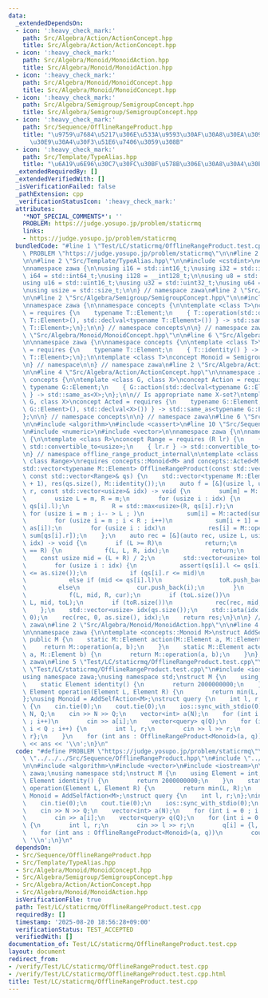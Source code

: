 ```yaml
---
data:
  _extendedDependsOn:
  - icon: ':heavy_check_mark:'
    path: Src/Algebra/Action/ActionConcept.hpp
    title: Src/Algebra/Action/ActionConcept.hpp
  - icon: ':heavy_check_mark:'
    path: Src/Algebra/Monoid/MonoidAction.hpp
    title: Src/Algebra/Monoid/MonoidAction.hpp
  - icon: ':heavy_check_mark:'
    path: Src/Algebra/Monoid/MonoidConcept.hpp
    title: Src/Algebra/Monoid/MonoidConcept.hpp
  - icon: ':heavy_check_mark:'
    path: Src/Algebra/Semigroup/SemigroupConcept.hpp
    title: Src/Algebra/Semigroup/SemigroupConcept.hpp
  - icon: ':heavy_check_mark:'
    path: Src/Sequence/OfflineRangeProduct.hpp
    title: "\u9759\u7684\u5217\u306E\u533A\u9593\u30AF\u30A8\u30EA\u3092\u30AA\u30D5\
      \u30E9\u30A4\u30F3\u51E6\u7406\u3059\u308B"
  - icon: ':heavy_check_mark:'
    path: Src/Template/TypeAlias.hpp
    title: "\u6A19\u6E96\u30C7\u30FC\u30BF\u578B\u306E\u30A8\u30A4\u30EA\u30A2\u30B9"
  _extendedRequiredBy: []
  _extendedVerifiedWith: []
  _isVerificationFailed: false
  _pathExtension: cpp
  _verificationStatusIcon: ':heavy_check_mark:'
  attributes:
    '*NOT_SPECIAL_COMMENTS*': ''
    PROBLEM: https://judge.yosupo.jp/problem/staticrmq
    links:
    - https://judge.yosupo.jp/problem/staticrmq
  bundledCode: "#line 1 \"Test/LC/staticrmq/OfflineRangeProduct.test.cpp\"\n#define\
    \ PROBLEM \"https://judge.yosupo.jp/problem/staticrmq\"\n\n#line 2 \"Src/Sequence/OfflineRangeProduct.hpp\"\
    \n\n#line 2 \"Src/Template/TypeAlias.hpp\"\n\n#include <cstdint>\n#include <cstddef>\n\
    \nnamespace zawa {\n\nusing i16 = std::int16_t;\nusing i32 = std::int32_t;\nusing\
    \ i64 = std::int64_t;\nusing i128 = __int128_t;\n\nusing u8 = std::uint8_t;\n\
    using u16 = std::uint16_t;\nusing u32 = std::uint32_t;\nusing u64 = std::uint64_t;\n\
    \nusing usize = std::size_t;\n\n} // namespace zawa\n#line 2 \"Src/Algebra/Monoid/MonoidConcept.hpp\"\
    \n\n#line 2 \"Src/Algebra/Semigroup/SemigroupConcept.hpp\"\n\n#include <concepts>\n\
    \nnamespace zawa {\n\nnamespace concepts {\n\ntemplate <class T>\nconcept Semigroup\
    \ = requires {\n    typename T::Element;\n    { T::operation(std::declval<typename\
    \ T::Element>(), std::declval<typename T::Element>()) } -> std::same_as<typename\
    \ T::Element>;\n};\n\n} // namespace concepts\n\n} // namespace zawa\n#line 4\
    \ \"Src/Algebra/Monoid/MonoidConcept.hpp\"\n\n#line 6 \"Src/Algebra/Monoid/MonoidConcept.hpp\"\
    \n\nnamespace zawa {\n\nnamespace concepts {\n\ntemplate <class T>\nconcept Identitiable\
    \ = requires {\n    typename T::Element;\n    { T::identity() } -> std::same_as<typename\
    \ T::Element>;\n};\n\ntemplate <class T>\nconcept Monoid = Semigroup<T> and Identitiable<T>;\n\
    \n} // namespace\n\n} // namespace zawa\n#line 2 \"Src/Algebra/Action/ActionConcept.hpp\"\
    \n\n#line 4 \"Src/Algebra/Action/ActionConcept.hpp\"\n\nnamespace zawa {\n\nnamespace\
    \ concepts {\n\ntemplate <class G, class X>\nconcept Action = requires {\n   \
    \ typename G::Element;\n    { G::action(std::declval<typename G::Element>(), std::declval<X>())\
    \ } -> std::same_as<X>;\n};\n\n// Is appropriate name X-set?\ntemplate <class\
    \ G, class X>\nconcept Acted = requires {\n    typename G::Element;\n    { G::acted(std::declval<typename\
    \ G::Element>(), std::declval<X>()) } -> std::same_as<typename G::Element>;\n\
    };\n\n} // namespace concepts\n\n} // namespace zawa\n#line 6 \"Src/Sequence/OfflineRangeProduct.hpp\"\
    \n\n#include <algorithm>\n#include <cassert>\n#line 10 \"Src/Sequence/OfflineRangeProduct.hpp\"\
    \n#include <numeric>\n#include <vector>\n\nnamespace zawa {\n\nnamespace offline_range_product_internal\
    \ {\n\ntemplate <class R>\nconcept Range = requires (R lr) {\n    { lr.l } ->\
    \ std::convertible_to<usize>;\n    { lr.r } -> std::convertible_to<usize>;\n};\n\
    \n} // namespace offline_range_product_internal\n\ntemplate <class M, class S,\
    \ class Range>\nrequires concepts::Monoid<M> and concepts::Acted<M, S> and offline_range_product_internal::Range<Range>\n\
    std::vector<typename M::Element> OfflineRangeProduct(const std::vector<S>& as,\
    \ const std::vector<Range>& qs) {\n    std::vector<typename M::Element> sum(as.size()\
    \ + 1), res(qs.size(), M::identity());\n    auto f = [&](usize l, usize m, usize\
    \ r, const std::vector<usize>& idx) -> void {\n        sum[m] = M::identity();\n\
    \        usize L = m, R = m;\n        for (usize i : idx) {\n            L = std::min<usize>(L,\
    \ qs[i].l);\n            R = std::max<usize>(R, qs[i].r);\n        }\n       \
    \ for (usize i = m ; i-- > L ; )\n            sum[i] = M::acted(sum[i + 1], as[i]);\n\
    \        for (usize i = m ; i < R ; i++)\n            sum[i + 1] = M::acted(sum[i],\
    \ as[i]);\n        for (usize i : idx)\n            res[i] = M::operation(sum[qs[i].l],\
    \ sum[qs[i].r]);\n    };\n    auto rec = [&](auto rec, usize L, usize R, std::vector<usize>\
    \ idx) -> void {\n        if (L >= R)\n            return;\n        if (L + 1\
    \ == R) {\n            f(L, L, R, idx);\n            return;\n        }\n    \
    \    const usize mid = (L + R) / 2;\n        std::vector<usize> toL, toR, cur;\n\
    \        for (usize i : idx) {\n            assert(qs[i].l <= qs[i].r and qs[i].r\
    \ <= as.size());\n            if (qs[i].r <= mid)\n                toL.push_back(i);\n\
    \            else if (mid <= qs[i].l)\n                toR.push_back(i);\n   \
    \         else\n                cur.push_back(i);\n        }\n        if (cur.size())\n\
    \            f(L, mid, R, cur);\n        if (toL.size())\n            rec(rec,\
    \ L, mid, toL);\n        if (toR.size())\n            rec(rec, mid, R, toR);\n\
    \    };\n    std::vector<usize> idx(qs.size());\n    std::iota(idx.begin(), idx.end(),\
    \ 0);\n    rec(rec, 0, as.size(), idx);\n    return res;\n}\n\n} // namespace\
    \ zawa\n#line 2 \"Src/Algebra/Monoid/MonoidAction.hpp\"\n\n#line 4 \"Src/Algebra/Monoid/MonoidAction.hpp\"\
    \n\nnamespace zawa {\n\ntemplate <concepts::Monoid M>\nstruct AddSelfAction :\
    \ public M {\n    static M::Element action(M::Element a, M::Element b) {\n   \
    \     return M::operation(a, b);\n    }\n    static M::Element acted(M::Element\
    \ a, M::Element b) {\n        return M::operation(a, b);\n    }\n};\n\n} // namespace\
    \ zawa\n#line 5 \"Test/LC/staticrmq/OfflineRangeProduct.test.cpp\"\n\n#line 8\
    \ \"Test/LC/staticrmq/OfflineRangeProduct.test.cpp\"\n#include <iostream>\n\n\
    using namespace zawa;\nusing namespace std;\nstruct M {\n    using Element = int;\n\
    \    static Element identity() {\n        return 2000000000;\n    }\n    static\
    \ Element operation(Element L, Element R) {\n        return min(L, R);\n    }\n\
    };\nusing Monoid = AddSelfAction<M>;\nstruct query {\n    int l, r;\n};\nint main()\
    \ {\n    cin.tie(0);\n    cout.tie(0);\n    ios::sync_with_stdio(0);\n    int\
    \ N, Q;\n    cin >> N >> Q;\n    vector<int> a(N);\n    for (int i = 0 ; i < N\
    \ ; i++)\n        cin >> a[i];\n    vector<query> q(Q);\n    for (int i = 0 ;\
    \ i < Q ; i++) {\n        int l, r;\n        cin >> l >> r;\n        q[i] = {l,\
    \ r};\n    }\n    for (int ans : OfflineRangeProduct<Monoid>(a, q))\n        cout\
    \ << ans << '\\n';\n}\n"
  code: "#define PROBLEM \"https://judge.yosupo.jp/problem/staticrmq\"\n\n#include\
    \ \"../../../Src/Sequence/OfflineRangeProduct.hpp\"\n#include \"../../../Src/Algebra/Monoid/MonoidAction.hpp\"\
    \n\n#include <algorithm>\n#include <vector>\n#include <iostream>\n\nusing namespace\
    \ zawa;\nusing namespace std;\nstruct M {\n    using Element = int;\n    static\
    \ Element identity() {\n        return 2000000000;\n    }\n    static Element\
    \ operation(Element L, Element R) {\n        return min(L, R);\n    }\n};\nusing\
    \ Monoid = AddSelfAction<M>;\nstruct query {\n    int l, r;\n};\nint main() {\n\
    \    cin.tie(0);\n    cout.tie(0);\n    ios::sync_with_stdio(0);\n    int N, Q;\n\
    \    cin >> N >> Q;\n    vector<int> a(N);\n    for (int i = 0 ; i < N ; i++)\n\
    \        cin >> a[i];\n    vector<query> q(Q);\n    for (int i = 0 ; i < Q ; i++)\
    \ {\n        int l, r;\n        cin >> l >> r;\n        q[i] = {l, r};\n    }\n\
    \    for (int ans : OfflineRangeProduct<Monoid>(a, q))\n        cout << ans <<\
    \ '\\n';\n}\n"
  dependsOn:
  - Src/Sequence/OfflineRangeProduct.hpp
  - Src/Template/TypeAlias.hpp
  - Src/Algebra/Monoid/MonoidConcept.hpp
  - Src/Algebra/Semigroup/SemigroupConcept.hpp
  - Src/Algebra/Action/ActionConcept.hpp
  - Src/Algebra/Monoid/MonoidAction.hpp
  isVerificationFile: true
  path: Test/LC/staticrmq/OfflineRangeProduct.test.cpp
  requiredBy: []
  timestamp: '2025-08-20 18:56:28+09:00'
  verificationStatus: TEST_ACCEPTED
  verifiedWith: []
documentation_of: Test/LC/staticrmq/OfflineRangeProduct.test.cpp
layout: document
redirect_from:
- /verify/Test/LC/staticrmq/OfflineRangeProduct.test.cpp
- /verify/Test/LC/staticrmq/OfflineRangeProduct.test.cpp.html
title: Test/LC/staticrmq/OfflineRangeProduct.test.cpp
---
```

